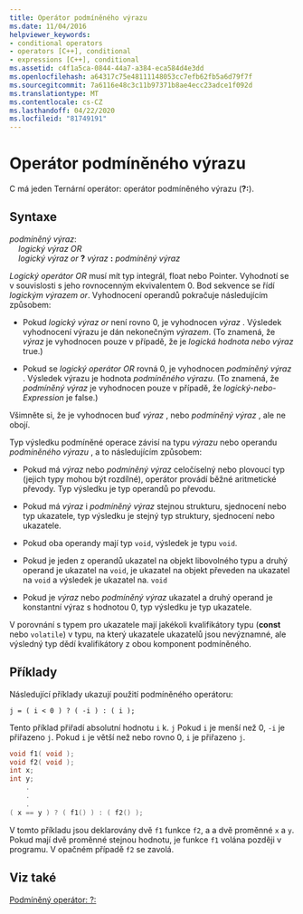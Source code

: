 ```yaml
---
title: Operátor podmíněného výrazu
ms.date: 11/04/2016
helpviewer_keywords:
- conditional operators
- operators [C++], conditional
- expressions [C++], conditional
ms.assetid: c4f1a5ca-0844-44a7-a384-eca584d4e3dd
ms.openlocfilehash: a64317c75e48111148053cc7efb62fb5a6d79f7f
ms.sourcegitcommit: 7a6116e48c3c11b97371b8ae4ecc23adce1f092d
ms.translationtype: MT
ms.contentlocale: cs-CZ
ms.lasthandoff: 04/22/2020
ms.locfileid: "81749191"
---
```

# <a name="conditional-expression-operator"></a>Operátor podmíněného výrazu

C má jeden Ternární operátor: operátor podmíněného výrazu (**?:**).

## <a name="syntax"></a>Syntaxe

*podmíněný výraz*:<br/>
&nbsp;&nbsp;&nbsp;&nbsp;*logický výraz OR*<br/>
&nbsp;&nbsp;&nbsp;&nbsp;*logický výraz or*  **?**  *výraz*  **:**  *podmíněný výraz*

*Logický operátor OR* musí mít typ integrál, float nebo Pointer. Vyhodnotí se v souvislosti s jeho rovnocenným ekvivalentem 0. Bod sekvence se řídí *logickým výrazem or*. Vyhodnocení operandů pokračuje následujícím způsobem:

- Pokud *logický výraz or* není rovno 0, je vyhodnocen *výraz* . Výsledek vyhodnocení výrazu je dán nekonečným *výrazem*. (To znamená, že *výraz* je vyhodnocen pouze v případě, že je *logická hodnota nebo výraz* true.)

- Pokud se *logický operátor OR* rovná 0, je vyhodnocen *podmíněný výraz* . Výsledek výrazu je hodnota *podmíněného výrazu*. (To znamená, že *podmíněný výraz* je vyhodnocen pouze v případě, že *logický-nebo-Expression* je false.)

Všimněte si, že je vyhodnocen buď *výraz* , nebo *podmíněný výraz* , ale ne obojí.

Typ výsledku podmíněné operace závisí na typu *výrazu* nebo operandu *podmíněného výrazu* , a to následujícím způsobem:

- Pokud má *výraz* nebo *podmíněný výraz* celočíselný nebo plovoucí typ (jejich typy mohou být rozdílné), operátor provádí běžné aritmetické převody. Typ výsledku je typ operandů po převodu.

- Pokud má *výraz* i *podmíněný výraz* stejnou strukturu, sjednocení nebo typ ukazatele, typ výsledku je stejný typ struktury, sjednocení nebo ukazatele.

- Pokud oba operandy mají typ `void`, výsledek je typu `void`.

- Pokud je jeden z operandů ukazatel na objekt libovolného typu a druhý operand je ukazatel na `void`, je ukazatel na objekt převeden na ukazatel na `void` a výsledek je ukazatel na. `void`

- Pokud je *výraz* nebo *podmíněný výraz* ukazatel a druhý operand je konstantní výraz s hodnotou 0, typ výsledku je typ ukazatele.

V porovnání s typem pro ukazatele mají jakékoli kvalifikátory typu (**const** nebo `volatile`) v typu, na který ukazatele ukazatelů jsou nevýznamné, ale výsledný typ dědí kvalifikátory z obou komponent podmíněného.

## <a name="examples"></a>Příklady

Následující příklady ukazují použití podmíněného operátoru:

```
j = ( i < 0 ) ? ( -i ) : ( i );
```

Tento příklad přiřadí absolutní hodnotu `i` k. `j` Pokud `i` je menší než 0, `-i` je přiřazeno `j`. Pokud `i` je větší než nebo rovno 0, `i` je přiřazeno `j`.

```cpp
void f1( void );
void f2( void );
int x;
int y;
    .
    .
    .
( x == y ) ? ( f1() ) : ( f2() );
```

V tomto příkladu jsou deklarovány dvě `f1` funkce `f2`, a a dvě proměnné `x` a `y`. Pokud mají dvě proměnné stejnou hodnotu, je funkce `f1` volána později v programu. V opačném případě `f2` se zavolá.

## <a name="see-also"></a>Viz také

[Podmíněný operátor: ?:](../cpp/conditional-operator-q.md)
